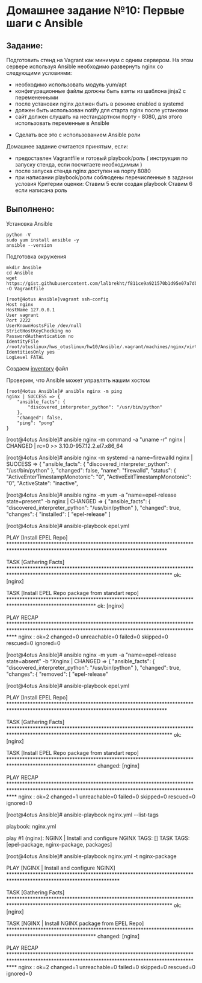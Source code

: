 # **Домашнее задание №10: Первые шаги с Ansible**

## **Задание:**

Подготовить стенд на Vagrant как минимум с одним сервером. На этом сервере используя Ansible необходимо развернуть nginx со следующими условиями:
- необходимо использовать модуль yum/apt
- конфигурационные файлы должны быть взяты из шаблона jinja2 с перемененными
- после установки nginx должен быть в режиме enabled в systemd
- должен быть использован notify для старта nginx после установки
- сайт должен слушать на нестандартном порту - 8080, для этого использовать переменные в Ansible
* Сделать все это с использованием Ansible роли

Домашнее задание считается принятым, если:
- предоставлен Vagrantfile и готовый playbook/роль ( инструкция по запуску стенда, если посчитаете необходимым )
- после запуска стенда nginx доступен на порту 8080
- при написании playbook/роли соблюдены перечисленные в задании условия
Критерии оценки: Ставим 5 если создан playbook
Ставим 6 если написана роль

## **Выполнено:**

Установка Ansible
```
python -V
sudo yum install ansible -y
ansible --version
```

Подготовка окружения
```
mkdir Ansible
cd Ansible
wget https://gist.githubusercontent.com/lalbrekht/f811ce9a921570b1d95e07a7dbebeb1e/raw/9d6f9e1ad06b257c3dc6d80a045baa6c5b75dd88/gistfile1.txt -O Vagrantfile
```

```
[root@4otus Ansible]vagrant ssh-config
Host nginx
HostName 127.0.0.1
User vagrant
Port 2222
UserKnownHostsFile /dev/null
StrictHostKeyChecking no
PasswordAuthentication no
IdentityFile /root/otuslinux/hws_otuslinux/hw10/Ansible/.vagrant/machines/nginx/virtualbox/private_key
IdentitiesOnly yes
LogLevel FATAL
```

Создаем [inventory](./Ansible/hosts.yml) файл

Проверим, что Ansible может управлять нашим хостом
                   
```
[root@4otus Ansible]# ansible nginx -m ping
nginx | SUCCESS => {
    "ansible_facts": {
        "discovered_interpreter_python": "/usr/bin/python"
    },
    "changed": false,
    "ping": "pong"
}
```
 
[root@4otus Ansible]#  ansible nginx -m command -a "uname -r"
nginx | CHANGED | rc=0 >>
3.10.0-957.12.2.el7.x86_64

[root@4otus Ansible]# ansible nginx -m systemd -a name=firewalld
nginx | SUCCESS => {
    "ansible_facts": {
        "discovered_interpreter_python": "/usr/bin/python"
    },
    "changed": false,
    "name": "firewalld",
    "status": {
        "ActiveEnterTimestampMonotonic": "0",
        "ActiveExitTimestampMonotonic": "0",
        "ActiveState": "inactive",


[root@4otus Ansible]# ansible nginx -m yum -a "name=epel-release state=present" -b
nginx | CHANGED => {
    "ansible_facts": {
        "discovered_interpreter_python": "/usr/bin/python"
    },
    "changed": true,
    "changes": {
        "installed": [
            "epel-release"
        ]

[root@4otus Ansible]# ansible-playbook epel.yml

PLAY [Install EPEL Repo] ************************************************************************************************************************************

TASK [Gathering Facts] **************************************************************************************************************************************
ok: [nginx]

TASK [Install EPEL Repo package from standart repo] *********************************************************************************************************
ok: [nginx]

PLAY RECAP **************************************************************************************************************************************************
nginx                      : ok=2    changed=0    unreachable=0    failed=0    skipped=0    rescued=0    ignored=0


[root@4otus Ansible]#  ansible nginx -m yum -a "name=epel-release state=absent" -b
^Xnginx | CHANGED => {
    "ansible_facts": {
        "discovered_interpreter_python": "/usr/bin/python"
    },
    "changed": true,
    "changes": {
        "removed": [
            "epel-release"
 

[root@4otus Ansible]# ansible-playbook epel.yml

PLAY [Install EPEL Repo] ************************************************************************************************************************************

TASK [Gathering Facts] **************************************************************************************************************************************
ok: [nginx]

TASK [Install EPEL Repo package from standart repo] *********************************************************************************************************
changed: [nginx]

PLAY RECAP **************************************************************************************************************************************************
nginx                      : ok=2    changed=1    unreachable=0    failed=0    skipped=0    rescued=0    ignored=0


[root@4otus Ansible]# ansible-playbook nginx.yml --list-tags

playbook: nginx.yml

  play #1 (nginx): NGINX | Install and configure NGINX  TAGS: []
      TASK TAGS: [epel-package, nginx-package, packages]


[root@4otus Ansible]# ansible-playbook nginx.yml -t nginx-package

PLAY [NGINX | Install and configure NGINX] ******************************************************************************************************************

TASK [Gathering Facts] **************************************************************************************************************************************
ok: [nginx]

TASK [NGINX | Install NGINX package from EPEL Repo] *********************************************************************************************************
changed: [nginx]

PLAY RECAP **************************************************************************************************************************************************
nginx                      : ok=2    changed=1    unreachable=0    failed=0    skipped=0    rescued=0    ignored=0



